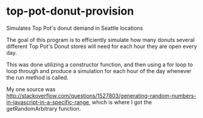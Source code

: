 # top-pot-donut-provision
Simulates Top Pot's donut demand in Seattle locations

The goal of this program is to efficiently simulate how many donuts several different Top Pot's Donut stores will need for each hour they are open every day.

This was done utilizing a constructor function, and then using a for loop to loop through and produce a simulation for each hour of the day whenever the run method is called.

My one source was http://stackoverflow.com/questions/1527803/generating-random-numbers-in-javascript-in-a-specific-range, which is where I got the getRandomArbitrary function.

